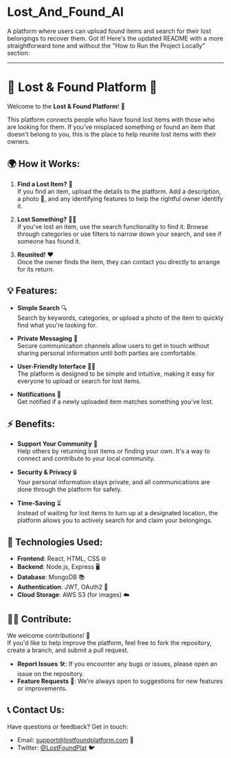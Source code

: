 # Lost_And_Found_AI
A platform where users can upload found items and search for their lost belongings to recover them.
Got it! Here's the updated README with a more straightforward tone and without the "How to Run the Project Locally" section:

---

# 🧳 **Lost & Found Platform** 🧳

Welcome to the **Lost & Found Platform**! 🌟

This platform connects people who have found lost items with those who are looking for them. If you've misplaced something or found an item that doesn't belong to you, this is the place to help reunite lost items with their owners.

## 🌍 **How it Works:**

1. **Find a Lost Item?** 🧐  
   If you find an item, upload the details to the platform. Add a description, a photo 📸, and any identifying features to help the rightful owner identify it.

2. **Lost Something?** 🕵️‍♂️  
   If you've lost an item, use the search functionality to find it. Browse through categories or use filters to narrow down your search, and see if someone has found it.

3. **Reunited!** ❤️  
   Once the owner finds the item, they can contact you directly to arrange for its return.

## 💡 **Features:**

- **Simple Search** 🔍  
   Search by keywords, categories, or upload a photo of the item to quickly find what you're looking for.

- **Private Messaging** 📩  
   Secure communication channels allow users to get in touch without sharing personal information until both parties are comfortable.

- **User-Friendly Interface** 🧑‍💻  
   The platform is designed to be simple and intuitive, making it easy for everyone to upload or search for lost items.

- **Notifications** 📲  
   Get notified if a newly uploaded item matches something you've lost.

## ⚡ **Benefits:**

- **Support Your Community** 👫  
   Help others by returning lost items or finding your own. It's a way to connect and contribute to your local community.

- **Security & Privacy** 🔒  
   Your personal information stays private, and all communications are done through the platform for safety.

- **Time-Saving** ⏳  
   Instead of waiting for lost items to turn up at a designated location, the platform allows you to actively search for and claim your belongings.

## 🔧 **Technologies Used:**

- **Frontend**: React, HTML, CSS 🌐
- **Backend**: Node.js, Express 🖥️
- **Database**: MongoDB 📚
- **Authentication**: JWT, OAuth2 🔑
- **Cloud Storage**: AWS S3 (for images) ☁️

## 🧑‍💻 **Contribute:**

We welcome contributions! 🌱  
If you'd like to help improve the platform, feel free to fork the repository, create a branch, and submit a pull request.

- **Report Issues** 🛠️: If you encounter any bugs or issues, please open an issue on the repository.
- **Feature Requests** 🌟: We’re always open to suggestions for new features or improvements.

## 📞 **Contact Us:**

Have questions or feedback? Get in touch:
- Email: [support@lostfoundplatform.com](mailto:support@lostfoundplatform.com) 📧
- Twitter: [@LostFoundPlat](https://twitter.com/LostFoundPlat) 🐦
